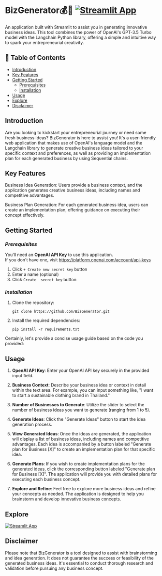 # BizGenerator💰🏢  [![Streamlit App](https://static.streamlit.io/badges/streamlit_badge_black_white.svg)](https://bizgen.streamlit.app/)
An application built with Streamlit to assist you in generating innovative business ideas. This tool combines the power of OpenAI's GPT-3.5 Turbo model with the Langchain Python library, offering a simple and intuitive way to spark your entrepreneurial creativity.

## 🔗 Table of Contents
- [Introduction](#introduction)
- [Key Features](#key-features)
- [Getting Started](#getting-started)
  - [Prerequisites](#prerequisites)
  - [Installation](#installation)
- [Usage](#usage)
- [Explore](#explore)
- [Disclaimer](#disclaimer)

## Introduction 

Are you looking to kickstart your entrepreneurial journey or need some fresh business ideas? BizGenerator is here to assist you! It's a user-friendly web application that makes use of OpenAI's language model and the Langchain library to generate creative business ideas tailored to your specific context and preferences, as well as providing an implementation plan for each generated business by using Sequential chains.

## Key Features
Business Idea Generation: Users provide a business context, and the application generates creative business ideas, including names and competitive advantages.

Business Plan Generation: For each generated business idea, users can create an implementation plan, offering guidance on executing their concept effectively.

## Getting Started

### *Prerequisites*
You'll need an **OpenAI API Key** to use this application. <br>
If you don't have one, visit https://platform.openai.com/account/api-keys
1. Click `+ Create new secret key` button
2. Enter a name (optional)
3. Click `Create  secret key` button
### *Installation*

1. Clone the repository:
   ```shell
   git clone https://github.com/BizGenerator.git
   ```

2. Install the required dependencies:
   ```shell
   pip install -r requirements.txt
   ```

Certainly, let's provide a concise usage guide based on the code you provided:

## Usage

1. **OpenAI API Key**: Enter your OpenAI API key securely in the provided input field.

2. **Business Context**: Describe your business idea or context in detail within the text area. For example, you can input something like, "I want to start a sustainable clothing brand in Thailand."

3. **Number of Businesses to Generate**: Utilize the slider to select the number of business ideas you want to generate (ranging from 1 to 5).

4. **Generate Ideas**: Click the "Generate Ideas" button to start the idea generation process.

5. **View Generated Ideas**: Once the ideas are generated, the application will display a list of business ideas, including names and competitive advantages. Each idea is accompanied by a button labeled "Generate plan for Business [X]" to create an implementation plan for that specific idea.

6. **Generate Plans**: If you wish to create implementation plans for the generated ideas, click the corresponding button labeled "Generate plan for Business [X]". The application will provide you with detailed plans for executing each business concept.

7. **Explore and Refine**: Feel free to explore more business ideas and refine your concepts as needed. The application is designed to help you brainstorm and develop innovative business concepts.

## Explore
[![Streamlit App](https://static.streamlit.io/badges/streamlit_badge_black_white.svg)](https://bizgen.streamlit.app/)

## Disclaimer
Please note that BizGenerator is a tool designed to assist with brainstorming and idea generation. It does not guarantee the success or feasibility of the generated business ideas. It's essential to conduct thorough research and validation before pursuing any business concept.
